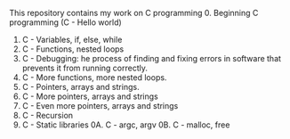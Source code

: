 This repository contains my work on C programming 
0. Beginning C programming (C - Hello world)
1. C - Variables, if, else, while
2. C - Functions, nested loops
3. C - Debugging: he process of finding and fixing errors in software that prevents it from running correctly.
4. C - More functions, more nested loops.
5. C - Pointers, arrays and strings.
6. C - More pointers, arrays and strings
7. C - Even more pointers, arrays and strings
8. C - Recursion
9. C - Static libraries
0A. C - argc, argv
0B. C - malloc, free
